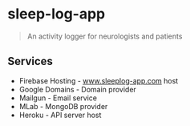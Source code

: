 # sleep-log-app

> An activity logger for neurologists and patients

## Services

* Firebase Hosting - www.sleeplog-app.com host
* Google Domains - Domain provider
* Mailgun - Email service
* MLab - MongoDB provider
* Heroku - API server host
